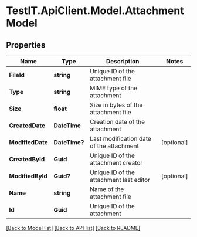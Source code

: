 # TestIT.ApiClient.Model.AttachmentModel

## Properties

Name | Type | Description | Notes
------------ | ------------- | ------------- | -------------
**FileId** | **string** | Unique ID of the attachment file | 
**Type** | **string** | MIME type of the attachment | 
**Size** | **float** | Size in bytes of the attachment file | 
**CreatedDate** | **DateTime** | Creation date of the attachment | 
**ModifiedDate** | **DateTime?** | Last modification date of the attachment | [optional] 
**CreatedById** | **Guid** | Unique ID of the attachment creator | 
**ModifiedById** | **Guid?** | Unique ID of the attachment last editor | [optional] 
**Name** | **string** | Name of the attachment file | 
**Id** | **Guid** | Unique ID of the attachment | 

[[Back to Model list]](../README.md#documentation-for-models) [[Back to API list]](../README.md#documentation-for-api-endpoints) [[Back to README]](../README.md)

